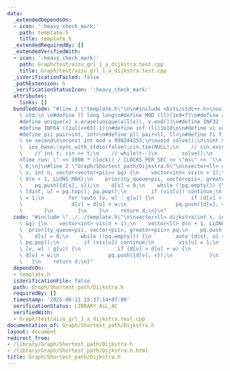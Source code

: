 ```yaml
---
data:
  _extendedDependsOn:
  - icon: ':heavy_check_mark:'
    path: template.h
    title: template.h
  _extendedRequiredBy: []
  _extendedVerifiedWith:
  - icon: ':heavy_check_mark:'
    path: Graph/test/aizu_grl_1_a_dijkstra.test.cpp
    title: Graph/test/aizu_grl_1_a_dijkstra.test.cpp
  _isVerificationFailed: false
  _pathExtension: h
  _verificationStatusIcon: ':heavy_check_mark:'
  attributes:
    links: []
  bundledCode: "#line 2 \"template.h\"\n\n#include <bits/stdc++.h>\nusing namespace\
    \ std;\n \n#define ll long long\n#define MOD (ll)(1e9+7)\n#define all(x) (x).begin(),(x).end()\n\
    #define unique(x) x.erase(unique(all(x)), x.end())\n#define INF32 ((1ull<<31)-1)\n\
    #define INF64 ((1ull<<63)-1)\n#define inf (ll)1e18\n\n#define vi vector<int>\n\
    #define pii pair<int, int>\n#define pll pair<ll, ll>\n#define fi first\n#define\
    \ se second\n\nconst int mod = 998244353;\n\nvoid solve();\n\nint main(){\n  \
    \  ios_base::sync_with_stdio(false);cin.tie(NULL);\n    // cin.exceptions(cin.failbit);\n\
    \    // int t; cin >> t;\n    // while(t--)\n        solve();\n    cerr << \"\\\
    nTime run: \" << 1000 * clock() / CLOCKS_PER_SEC << \"ms\" << '\\n';\n    return\
    \ 0;\n}\n#line 2 \"Graph/Shortest_path/Dijkstra.h\"\n\nvector<ll> dijkstra(int\
    \ s, int n, vector<vector<pii>> &g) {\n    vector<int> vis(n + 1);\n    vector<ll>\
    \ d(n + 1, LLONG_MAX);\n    priority_queue<pii, vector<pii>, greater<pii>> pq;\n\
    \    pq.push({d[s], s});\n    d[s] = 0;\n    while (!pq.empty()) {\n        auto\
    \ [dist, u] = pq.top(); pq.pop();\n        if (vis[u]) continue;\n        vis[u]\
    \ = 1;\n        for (auto [v, w] : g[u]) {\n            if (d[v] > d[u] + w) {\n\
    \                d[v] = d[u] + w;\n                pq.push({d[v], v});\n     \
    \       }\n        }\n    }\n    return d;\n}\n"
  code: "#include \"../../template.h\"\n\nvector<ll> dijkstra(int s, int n, vector<vector<pii>>\
    \ &g) {\n    vector<int> vis(n + 1);\n    vector<ll> d(n + 1, LLONG_MAX);\n  \
    \  priority_queue<pii, vector<pii>, greater<pii>> pq;\n    pq.push({d[s], s});\n\
    \    d[s] = 0;\n    while (!pq.empty()) {\n        auto [dist, u] = pq.top();\
    \ pq.pop();\n        if (vis[u]) continue;\n        vis[u] = 1;\n        for (auto\
    \ [v, w] : g[u]) {\n            if (d[v] > d[u] + w) {\n                d[v] =\
    \ d[u] + w;\n                pq.push({d[v], v});\n            }\n        }\n \
    \   }\n    return d;\n}"
  dependsOn:
  - template.h
  isVerificationFile: false
  path: Graph/Shortest_path/Dijkstra.h
  requiredBy: []
  timestamp: '2025-06-11 15:37:14+07:00'
  verificationStatus: LIBRARY_ALL_AC
  verifiedWith:
  - Graph/test/aizu_grl_1_a_dijkstra.test.cpp
documentation_of: Graph/Shortest_path/Dijkstra.h
layout: document
redirect_from:
- /library/Graph/Shortest_path/Dijkstra.h
- /library/Graph/Shortest_path/Dijkstra.h.html
title: Graph/Shortest_path/Dijkstra.h
---
```

